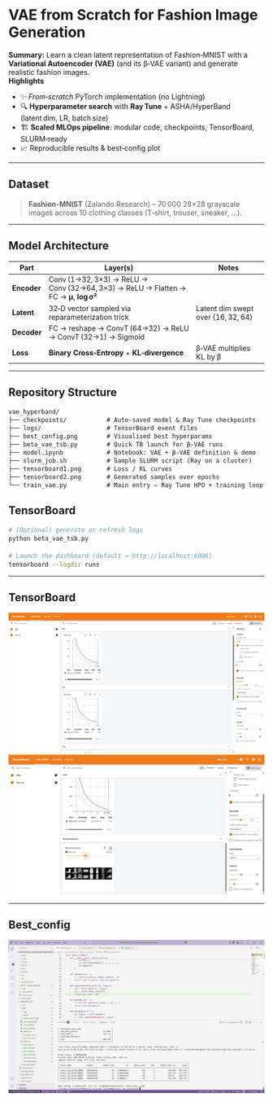 # VAE from Scratch for Fashion Image Generation

 
**Summary:** Learn a clean latent representation of Fashion‑MNIST with a **Variational Autoencoder (VAE)** (and its β‑VAE variant) and generate realistic fashion images.  
**Highlights**

- ✨ *From‑scratch* PyTorch implementation (no Lightning)  
- 🔍 **Hyperparameter search** with **Ray Tune** + ASHA/HyperBand (latent dim, LR, batch size)  
- 🏗️ **Scaled MLOps pipeline**: modular code, checkpoints, TensorBoard, SLURM‑ready  
- 📈 Reproducible results & best‑config plot  

---

## Dataset

> **Fashion‑MNIST** (Zalando Research) – 70 000 28×28 grayscale images across 10 clothing classes (T‑shirt, trouser, sneaker, …).  

---

## Model Architecture

| Part        | Layer(s) | Notes |
|-------------|----------|-------|
| **Encoder** | Conv (1→32, 3×3) → ReLU → Conv (32→64, 3×3) → ReLU → Flatten → FC → **μ**, **log σ²** | |
| **Latent**  | 32‑D vector sampled via reparameterization trick | Latent dim swept over {16, 32, 64} |
| **Decoder** | FC → reshape → ConvT (64→32) → ReLU → ConvT (32→1) → Sigmoid | |
| **Loss**    | **Binary Cross‑Entropy** + **KL‑divergence** | β‑VAE multiplies KL by β |

---

## Repository Structure

```text
vae_hyperband/
├── checkpoints/           # Auto‑saved model & Ray Tune checkpoints
├── logs/                  # TensorBoard event files
├── best_config.png        # Visualised best hyperparams
├── beta_vae_tsb.py        # Quick TB launch for β‑VAE runs
├── model.ipynb            # Notebook: VAE + β‑VAE definition & demo
├── slurm_job.sh           # Sample SLURM script (Ray on a cluster)
├── tensorboard1.png       # Loss / KL curves
├── tensorboard2.png       # Generated samples over epochs
└── train_vae.py           # Main entry – Ray Tune HPO + training loop
```
## TensorBoard

```bash
# (Optional) generate or refresh logs
python beta_vae_tsb.py         

# Launch the dashboard (default → http://localhost:6006)
tensorboard --logdir runs
```
---
## TensorBoard

![TensorBoard curves](vae_hyperband/tensorboard1.png)
![TensorBoard curves](vae_hyperband/tensorboard2.png)

---
## Best_config
![TensorBoard curves](vae_hyperband/best_config.png)
